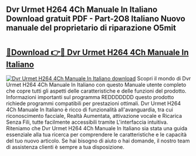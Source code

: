 ## Dvr Urmet H264 4Ch Manuale In Italiano Download gratuit PDF - Part-2O8 Italiano Nuovo manuale del proprietario di riparazione O5mit

# <h2><a href="http://dfch1j8.blite.top/?on=Dvr+Urmet+H264+4Ch+Manuale+In+Italiano">🔗Download 👉🔴 Dvr Urmet H264 4Ch Manuale In Italiano</a></h2>

[![Dvr Urmet H264 4Ch Manuale In Italiano download](https://i.imgur.com/lujVjoI.png)](http://dfch1j8.blite.top/?on=Dvr+Urmet+H264+4Ch+Manuale+In+Italiano)
Scopri il mondo di Dvr Urmet H264 4Ch Manuale In Italiano con questo Manuale utente completo che copre tutti gli aspetti delle caratteristiche e delle funzioni del prodotto. Informazioni importanti sul programma REDDDDDDD questo prodotto richiede programmi compatibili per prestazioni ottimali. Dvr Urmet H264 4Ch Manuale In Italiano è ricco di funzionalità all'avanguardia, tra cui riconoscimento facciale, Realtà Aumentata, attivazione vocale e Ricarica Senza Fili, tutte facilmente accessibili tramite L'interfaccia intuitiva. Riteniamo che Dvr Urmet H264 4Ch Manuale In Italiano sia stata una guida essenziale alla tua ricerca per comprendere le caratteristiche e le capacità del tuo nuovo articolo. Se hai bisogno di aiuto o hai domande, il nostro team di assistenza clienti è sempre a tua disposizione.
